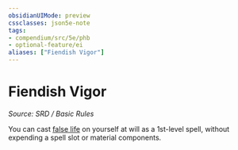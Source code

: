 ```yaml
---
obsidianUIMode: preview
cssclasses: json5e-note
tags:
- compendium/src/5e/phb
- optional-feature/ei
aliases: ["Fiendish Vigor"]
---
```

# Fiendish Vigor
*Source: SRD / Basic Rules* 

You can cast [false life](compendium/spells/false-life.md) on yourself at will as a 1st-level spell, without expending a spell slot or material components.